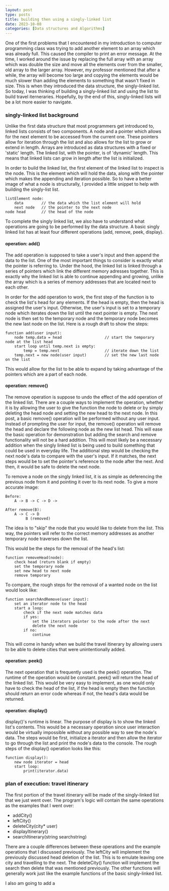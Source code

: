 ```yaml
---
layout: post
type: posts
title: building then using a singly-linked list
date: 2023-10-08
categories: [Data structures and Algorithms]
---
```

One of the first problems that I encountered in my introduction to computer programming class was trying to add another element to an array which was already full.  This caused the compiler to print an error message.  At the time, I worked around the issue by replacing the full array with an array which was double the size and move all the elements over from the smaller, old array to the larger array.  However, my professor mentioned that after a while, the array will become too large and copying the elements would be much slower than adding the elements to something that wasn't fixed in size.  This is when they introduced the data structure, the singly-linked list.  So today, I was thinking of building a singly-linked list and using the list to build travel iterneraries.  Hopefully, by the end of this, singly-linked lists will be a lot more easier to navigate.

### singly-linked list background
Unlike the first data structure that most programmers get introduced to, linked lists consists of two components.  A node and a pointer which allows for the next element to be accessed from the current one.  These pointers allow for iteration through the list and also allows for the list to grow or extend in length.  Arrays are introduced as data structures with a fixed or 'static' length.  The linked list, with the pointer, is of 'dynamic' length.  This means that linked lists can grow in length after the list is initialized.

In order to build the linked list, the first element of the linked list to inspect is the node.  This is the element which will hold the data, along with the pointer which makes the appending and iteration possible.  So to have a better image of what a node is structurally, I provided a little snippet to help with building the singly-list list.
```
listElement node:
    data        // the data which the list element will hold
    next node   // the pointer to the next node
node head       // the head of the node
```
To complete the singly linked list, we also have to understand what operations are going to be performed by the data structure.  A basic singly linked list has at least four different operations (add, remove, peek, display).

#### operation: add()
The add operation is supposed to take a user's input and then append the data to the list.  One of the most important things to consider is exactly what the pointer is referring to.  Under the hood, the linked list is linked through a series of pointers which link the different memory adresses together.  This is exactly why the linked list is able to continue appending and growing, unlike the array which is a series of memory addresses that are located next to each other.

In order for the add operation to work, the first step of the function is to check the list's head for any elements.  If the head is empty, then the head is assigned the user's input.  Otherwise, the user's input is set to a temporary node which iterates down the list until the next pointer is empty.  The next node is then set to the temporary node and the temporary node becomes the new last node on the list.  Here is a rough draft to show the steps:
```
function add(user input):
    node temp.data = head                   // start the temporary node at the list head
    start loop until temp.next is empty:
        temp = temp.next                    // iterate down the list
    temp.next = new node(user input)        // set the new last node on the list
```
This would allow for the list to be able to expand by taking advantage of the pointers which are a part of each node.

#### operation: remove()
The remove operation is suppose to undo the effect of the add operation of the linked list.  There are a couple ways to implement the operation, whether it is by allowing the user to give the function the node to delete or by simply deleting the head node and setting the new head to the next node.  In this post, a basic remove() operation will be performed without any user input.  Instead of prompting the user for input, the remove() operation will remove the head and declare the following node as the new list head.  This will ease the basic operation for demonstration but adding the search and remove functionality will not be a hard addition.  This will most likely be a necessary addition when the singly linked list is being used to build something that could be used in everyday life.  The additional step would be checking the next node's data to compare with the user's input.  If it matches, the next steps would be to set the pointer's reference to the node after the next.  And then, it would be safe to delete the next node.

To remove a node on the singly linked list, it is as simple as deferencing the previous node from it and pointing it over to its next node.  To give a more accurate image:
```
Before:
    A -> B -> C -> D ->

After remove(B):
    A -> C -> D
         B (removed)
```
The idea is to "skip" the node that you would like to delete from the list.  This way, the pointers will refer to the correct memory addresses as another temporary node traverses down the list.

This would be the steps for the removal of the head's list:
```
function removeHead(node):
    check head (return blank if empty)
    set the temporary node
    set new head to next node
    remove temporary
``` 
To compare, the rough steps for the removal of a wanted node on the list would look like:
```
function searchAndRemove(user input):
    set an iterator node to the head
    start a loop:
        check if the next node matches data
        if yes:
            set the iterators pointer to the node after the next
            delete the next node
        if no:
            continue
```
This will come in handy when we build the travel itinerary by allowing users to be able to delete cities that were unintentionally added.

#### operation: peek()
The next operation that is frequently used is the peek() operation.  The runtime of the operation would be constant.  peek() will return the head of the linked list.  This would be very easy to implement, as one would only have to check the head of the list, if the head is empty then the function should return an error code whereas if not, the head's data would be returned.

#### operation: display()
display()'s runtime is linear.  The purpose of display is to show the linked list's contents.  This would be a necessary operation since user interaction would be virtually impossible without any possible way to see the node's data.  The steps would be first, initialize a iterator and then allow the iterator to go through the list and print the node's data to the console.  The rough steps of the display() operation looks like this:
```
function display():
    new node iterator = head
    start loop:
        print(iterator.data)
```

### plan of execution: travel itinerary
The first portion of the travel itinerary will be made of the singly-linked list that we just went over.  The program's logic will contain the same operations as the examples that I went over:
- addCity()
- leftCity()
- deleteCity(city* user)
- displayItinerary()
- searchItinerary(string searchstring)

There are a couple differences between these operations and the example operations that I discussed previously.  The leftCity will implement the previously discussed head deletion of the list.  This is to emulate leaving one city and travelling to the next.  The deleteCity() function will implement the search then delete that was mentioned previously.  The other functions will generally work just like the example functions of the basic singly-linked list.

I also am going to add a 